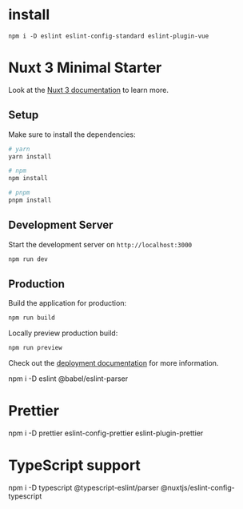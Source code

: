 # install
```
npm i -D eslint eslint-config-standard eslint-plugin-vue
```


# Nuxt 3 Minimal Starter

Look at the [Nuxt 3 documentation](https://nuxt.com/docs/getting-started/introduction) to learn more.

## Setup

Make sure to install the dependencies:

```bash
# yarn
yarn install

# npm
npm install

# pnpm
pnpm install
```

## Development Server

Start the development server on `http://localhost:3000`

```bash
npm run dev
```

## Production

Build the application for production:

```bash
npm run build
```

Locally preview production build:

```bash
npm run preview
```

Check out the [deployment documentation](https://nuxt.com/docs/getting-started/deployment) for more information.



npm i -D eslint @babel/eslint-parser

# Prettier
npm i -D prettier eslint-config-prettier eslint-plugin-prettier

# TypeScript support
npm i -D typescript @typescript-eslint/parser @nuxtjs/eslint-config-typescript
